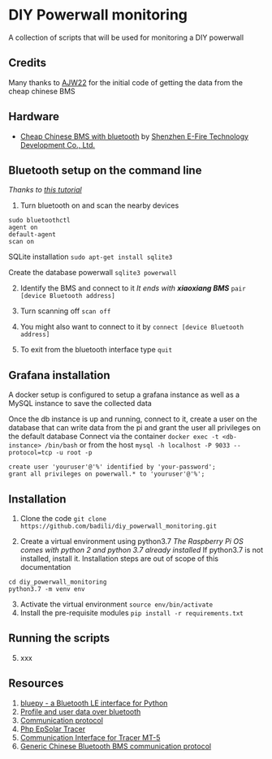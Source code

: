 # DIY Powerwall monitoring
A collection of scripts that will be used for monitoring a DIY powerwall


## Credits
Many thanks to [AJW22](https://secondlifestorage.com/member.php?action=profile&uid=12711) for the initial code of getting the data from the cheap chinese BMS


## Hardware
- [Cheap Chinese BMS with bluetooth](https://www.alibaba.com/product-detail/3-32S-smart-bluetooth-BMS-with_62174561033.html?spm=a2700.12243863.0.0.2ce83e5fiGsusY) by [Shenzhen E-Fire Technology Development Co., Ltd.](https://cl-rd.en.alibaba.com/?spm=a2700.icbuShop.88.16.6c6e7e53YoznC8)


## Bluetooth setup on the command line
*Thanks to [this tutorial](https://www.cnet.com/how-to/how-to-setup-bluetooth-on-a-raspberry-pi-3/)*
1. Turn bluetooth on and scan the nearby devices
```
sudo bluetoothctl 
agent on
default-agent
scan on
```

SQLite installation
`sudo apt-get install sqlite3`

Create the database powerwall
`sqlite3 powerwall`

2. Identify the BMS and connect to it
*It ends with __xiaoxiang BMS__*
`pair [device Bluetooth address]`

3. Turn scanning off
`scan off`

4. You might also want to connect to it by
`connect [device Bluetooth address]`

5. To exit from the bluetooth interface type `quit`

## Grafana installation
A docker setup is configured to setup a grafana instance as well as a MySQL instance to save the collected data

Once the db instance is up and running, connect to it, create a user on the database that can write data from the pi and grant the user all privileges on the default database
Connect via the container `docker exec -t <db-instance> /bin/bash` or from the host `mysql -h localhost -P 9033 --protocol=tcp -u root -p`
```
create user 'youruser'@'%' identified by 'your-password';
grant all privileges on powerwall.* to 'youruser'@'%';
```

## Installation
1. Clone the code `git clone https://github.com/badili/diy_powerwall_monitoring.git`

2. Create a virtual environment using python3.7 
*The Raspberry Pi OS comes with python 2 and python 3.7 already installed*
If python3.7 is not installed, install it. Installation steps are out of scope of this documentation

```
cd diy_powerwall_monitoring
python3.7 -m venv env
```

3. Activate the virtual environment `source env/bin/activate`
4. Install the pre-requisite modules `pip install -r requirements.txt`

## Running the scripts
5. xxx

## Resources
1. [bluepy - a Bluetooth LE interface for Python](https://ianharvey.github.io/bluepy-doc/index.html)
2. [Profile and user data over bluetooth](https://www.oreilly.com/library/view/getting-started-with/9781491900550/ch04.html#gatt_char_decl_attr)
3. [Communication protocol](https://drive.google.com/file/d/0B3UXptx89r4NZ3VLTHlVS1ZGTTQ/view)
4. [Php EpSolar Tracer](https://github.com/toggio/PhpEpsolarTracer)
5. [Communication Interface for Tracer MT-5](https://github.com/xxv/tracer)
6. [Generic Chinese Bluetooth BMS communication protocol](https://github.com/simat/BatteryMonitor/wiki/Generic-Chinese-Bluetooth-BMS-communication-protocol)